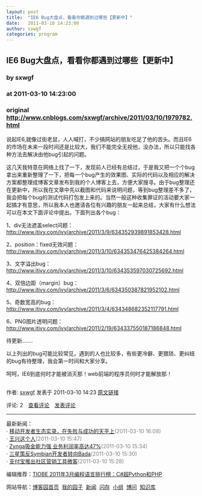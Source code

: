 ```yaml
---
layout: post
title:  "IE6 Bug大盘点，看看你都遇到过哪些【更新中】"
date:   2011-03-10 14:23:00
author: sxwgf
categories: program
---
```


## IE6 Bug大盘点，看看你都遇到过哪些【更新中】
### by sxwgf
### at 2011-03-10 14:23:00
### original <http://www.cnblogs.com/sxwgf/archive/2011/03/10/1979782.html>

<p><p>说起IE6,就像过街老鼠，人人喊打，不少搞网站的朋友吃足了他的苦头。而且IE6的市场在未来一段时间还是比较大，我们不能完全无视他，没办法，所以只能找各种方法去解决由他bug引起的问题。</p>
<p>这几天我特意在网络上找了一下，发现前人已经有总结过，于是我又把一个个bug拿出来重新整理了一下，把每一个bug产生的效果图、实际的代码以及相应的解决方案都整理成博客文章发布到我的个人博客上去，方便大家搜寻。由于bug整理还在更新中，所以我在文章中先以截图和代码来说明问题，等到bug整理差不多了，我会把每个bug的测试代码打包发上来的。当然一般这种收集罪证的活动要大家一起搞才有意思，所以我本人也邀请各位有兴趣的朋友一起来总结，大家有什么想法可以在本文下面评论中提出。下面列出各个bug：</p>
<p>1、div无法遮盖select问题：<a href="http://www.itivy.com/ivy/archive/2011/3/9/634352939891853428.html">http://www.itivy.com/ivy/archive/2011/3/9/634352939891853428.html</a></p>
<p>2、position：fixed无效问题：<a href="http://www.itivy.com/ivy/archive/2011/3/10/634353476425384264.html">http://www.itivy.com/ivy/archive/2011/3/10/634353476425384264.html</a></p>
<p>3、文字溢出bug：<a href="http://www.itivy.com/ivy/archive/2011/3/10/634353597030725692.html">http://www.itivy.com/ivy/archive/2011/3/10/634353597030725692.html</a></p>
<p>4、双倍边距（margin）bug：<a href="http://www.itivy.com/ivy/archive/2011/3/6/634350387821952102.html">http://www.itivy.com/ivy/archive/2011/3/6/634350387821952102.html</a></p>
<p>5、奇数宽高的bug：<a href="http://www.itivy.com/ivy/archive/2011/3/4/634348682352117791.html">http://www.itivy.com/ivy/archive/2011/3/4/634348682352117791.html</a></p>
<p>6、PNG图片透明问题：<a href="http://www.itivy.com/ivy/archive/2011/2/19/634337550187186848.html">http://www.itivy.com/ivy/archive/2011/2/19/634337550187186848.html</a></p>
<p>待更新.......</p>
<p>以上列出的bug可能比较常见，遇到的人也比较多，有些更冷僻、更猥琐、更纠结的bug有待整理，我会第一时间和大家分享。</p>
<p>呵呵，IE6到底何时才能被消灭那！web前端的程序员何时才能解放那！</p><img src="http://www.cnblogs.com/sxwgf/aggbug/1979782.html?type=1" width="1" height="1" alt=""><p>作者: <a href="http://www.cnblogs.com/sxwgf/">sxwgf</a> 发表于 2011-03-10 14:23 <a href="http://www.cnblogs.com/sxwgf/archive/2011/03/10/1979782.html">原文链接</a></p><p>评论: 2　<a href="http://www.cnblogs.com/sxwgf/archive/2011/03/10/1979782.html#pagedcomment">查看评论</a>　<a href="http://www.cnblogs.com/sxwgf/archive/2011/03/10/1979782.html#commentform">发表评论</a></p><hr><p>最新新闻：<br>· <a href="http://news.cnblogs.com/n/93638/">移动开发者生态实录，在失败与成功的天平上</a><span style="color:gray">(2011-03-10 16:08)</span><br>· <a href="http://news.cnblogs.com/n/93637/">王兴这个人</a><span style="color:gray">(2011-03-10 15:47)</span><br>· <a href="http://news.cnblogs.com/n/93635/">Zynga吸金能力强 业务利润率高达47%</a><span style="color:gray">(2011-03-10 15:34)</span><br>· <a href="http://news.cnblogs.com/n/93634/">三星策反Symbian开发者转向Bada</a><span style="color:gray">(2011-03-10 15:30)</span><br>· <a href="http://news.cnblogs.com/n/93632/">支付宝推出社区营销工具微客</a><span style="color:gray">(2011-03-10 15:28)</span><br></p><p>编辑推荐：<a href="http://news.cnblogs.com/n/93437/">TIOBE 2011年3月编程语言排行榜：C#超Python和PHP</a><br></p><p>网站导航：<a href="http://www.cnblogs.com">博客园首页</a>  <a href="http://home.cnblogs.com/">我的园子</a>  <a href="http://news.cnblogs.com">新闻</a>  <a href="http://home.cnblogs.com/ing/">闪存</a>  <a href="http://home.cnblogs.com/group/">小组</a>  <a href="http://space.cnblogs.com/q/">博问</a>  <a href="http://kb.cnblogs.com">知识库</a></p></p>